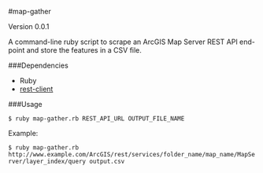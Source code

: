 #map-gather

Version 0.0.1

A command-line ruby script to scrape an ArcGIS Map Server REST API end-point and store the features in a CSV file.

###Dependencies

- Ruby
- [rest-client](https://github.com/archiloque/rest-client)

###Usage

`$ ruby map-gather.rb REST_API_URL OUTPUT_FILE_NAME`

Example:

`$ ruby map-gather.rb http://www.example.com/ArcGIS/rest/services/folder_name/map_name/MapServer/layer_index/query output.csv`